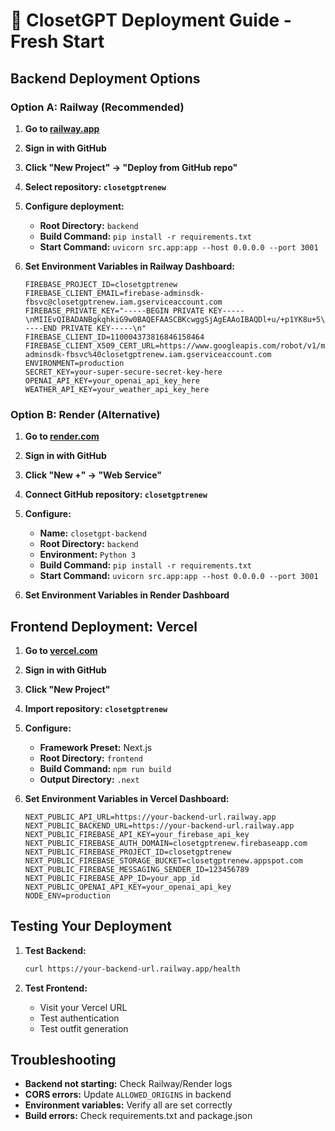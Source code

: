 # 🚀 ClosetGPT Deployment Guide - Fresh Start

## **Backend Deployment Options**

### **Option A: Railway (Recommended)**

1. **Go to [railway.app](https://railway.app)**
2. **Sign in with GitHub**
3. **Click "New Project" → "Deploy from GitHub repo"**
4. **Select repository: `closetgptrenew`**
5. **Configure deployment:**
   - **Root Directory:** `backend`
   - **Build Command:** `pip install -r requirements.txt`
   - **Start Command:** `uvicorn src.app:app --host 0.0.0.0 --port 3001`

6. **Set Environment Variables in Railway Dashboard:**
   ```
   FIREBASE_PROJECT_ID=closetgptrenew
   FIREBASE_CLIENT_EMAIL=firebase-adminsdk-fbsvc@closetgptrenew.iam.gserviceaccount.com
   FIREBASE_PRIVATE_KEY="-----BEGIN PRIVATE KEY-----\nMIIEvQIBADANBgkqhkiG9w0BAQEFAASCBKcwggSjAgEAAoIBAQDl+u/+p1YK8u+5\nkJ/Tlpp6yKcuEA/Y7XlS5tGw/I3GY40bKF41tsnLkjMrFSQ9QJ5vNniQ2rNeyYfj\nnOfV7UXH3v2qUm00oCHf0DhXbNk48DdR/2TpXyJ4RA0f4rX4QMMNTFnYmGj5246F\nHhyC8upDM8G5LY+//QTVGeg4F6zcVIHk5SeYdXaifyxBa4nGI4AAnZelCgz/q6+K\nzrKcy4/XqDe9uT+g57o91+soJG0wfs9oSy2C0+Ib+guFtwFSvDUwLaXH21pJXGoh\nwEp93VRusRx0mpSOdh7V+/s17AM94MPWFJ7oX2woH77xZuHCcg2lkA3+seZJ5ewh\nTKS+R2mrAgMBAAECggEAAeS/b4QgZaKubdBOoJPC3dpWr6U0nDKh8+UwOmbTiM8I\nOf43fsKGH59dvUl4ebcIfVEgTDQ6YEA3vQLTt3Bmr+I0I6zeEIR1z72LjGmHBSL+\nyzWkUELKQ92h+Ts8O4XWlUtycFTnUfdVN99eZYc4F1zCIZL9Qs8DtSveos3/GSlM\n9/kppelT6+g6o5LrxK/XftDHH99LuGxDx7Xz74Eo3S0uxnS67T1cWost86oZbyM5\ne77X8syvih+4FLROG7sn/1NNX5Y7geZYB68FOVsYqjZ04ApO4pYIvjYUKv19RJLm\nPMB6s5lIKyWRWaUrbzL3RCmLnTXloal8Hr1qgHpOwQKBgQD0lgQqz8nYPF7XuLnD\nyvmLcVMz12Jo//HV2cIno8+qAJSwxDhg7XBbejVvoLzVSb+eTyaNHkMhiDbjiYTm\nGAE+v4JAZXmX1tJnPUi+tPCHNbaVVpNqYmtKiLp8Ji76YykH4Id+G2SUmf3oE/F2\nMFntK8XA4k/y2wjoJgCjQxmAcQKBgQDwtm5bKMzoZIlkwgYnVFnhdevpqZbBKs+T\n3ia1jHwyiaC9OwTdAeUPfFATtCqJFO2UpZuRYWsEUhLzyYiitUqOyW9JciFJsNqy\narSZ1tDlRYptQzsaL8f4DUr+pjLzADZ+1DD4JyDoDTarBaISxebBb1jsuoDdD0JE\nNQRxTmOZ2wKBgQDZnGOGx6sZZdUob6Vv6zaNdz2EwVxAeX/sObuB00BfS/b/MwXK\nT1cJPLkwYT3BMsV3D4sIQWWO/wd++IqywabR8kfsDZzamHpI+oCvlILwebzCL+4m\n1/wHq5DoBn0Dr5gA9yb1719Uy5HZm2zZL/nCh5CBpZlmRLUu/yjQGVImMQKBgFVt\nuW665TYY8DYFMh/lLNz6d9Z+rJUzt2XYMs695BofhB+Ega5aDMxZJyZHC82I0uSt\nfa+z7kIjSrygqtBsHODeFpPvYGcB0Cv/+MacWZj0/DLY6HHbwVGEjjggDfb1/WE3\nt4VqhaA1iFBb+HBHMiU2ek3RxwgtcSw50LDRzEF/AoGAVDCN6kR+7ubmoKFhzulp\nqjg9Cs6W+oPlW4mgr7XxuyhkX/2tN7rJMI6ZQtE4QQ2XR3Zp9Ed7GB3Q8GMgD5RL\nmL/8b9mT15IrQe5BNVAMig+d9oHYwhLxfs/2JWHjrYDH/o8ixTmRow3feJ73WXqm\n6v5dkz9cjHjJVh+pjCKD2/E=\n-----END PRIVATE KEY-----\n"
   FIREBASE_CLIENT_ID=110004373816846158464
   FIREBASE_CLIENT_X509_CERT_URL=https://www.googleapis.com/robot/v1/metadata/x509/firebase-adminsdk-fbsvc%40closetgptrenew.iam.gserviceaccount.com
   ENVIRONMENT=production
   SECRET_KEY=your-super-secure-secret-key-here
   OPENAI_API_KEY=your_openai_api_key_here
   WEATHER_API_KEY=your_weather_api_key_here
   ```

### **Option B: Render (Alternative)**

1. **Go to [render.com](https://render.com)**
2. **Sign in with GitHub**
3. **Click "New +" → "Web Service"**
4. **Connect GitHub repository: `closetgptrenew`**
5. **Configure:**
   - **Name:** `closetgpt-backend`
   - **Root Directory:** `backend`
   - **Environment:** `Python 3`
   - **Build Command:** `pip install -r requirements.txt`
   - **Start Command:** `uvicorn src.app:app --host 0.0.0.0 --port 3001`

6. **Set Environment Variables in Render Dashboard**

## **Frontend Deployment: Vercel**

1. **Go to [vercel.com](https://vercel.com)**
2. **Sign in with GitHub**
3. **Click "New Project"**
4. **Import repository: `closetgptrenew`**
5. **Configure:**
   - **Framework Preset:** Next.js
   - **Root Directory:** `frontend`
   - **Build Command:** `npm run build`
   - **Output Directory:** `.next`

6. **Set Environment Variables in Vercel Dashboard:**
   ```
   NEXT_PUBLIC_API_URL=https://your-backend-url.railway.app
   NEXT_PUBLIC_BACKEND_URL=https://your-backend-url.railway.app
   NEXT_PUBLIC_FIREBASE_API_KEY=your_firebase_api_key
   NEXT_PUBLIC_FIREBASE_AUTH_DOMAIN=closetgptrenew.firebaseapp.com
   NEXT_PUBLIC_FIREBASE_PROJECT_ID=closetgptrenew
   NEXT_PUBLIC_FIREBASE_STORAGE_BUCKET=closetgptrenew.appspot.com
   NEXT_PUBLIC_FIREBASE_MESSAGING_SENDER_ID=123456789
   NEXT_PUBLIC_FIREBASE_APP_ID=your_app_id
   NEXT_PUBLIC_OPENAI_API_KEY=your_openai_api_key
   NODE_ENV=production
   ```

## **Testing Your Deployment**

1. **Test Backend:**
   ```bash
   curl https://your-backend-url.railway.app/health
   ```

2. **Test Frontend:**
   - Visit your Vercel URL
   - Test authentication
   - Test outfit generation

## **Troubleshooting**

- **Backend not starting:** Check Railway/Render logs
- **CORS errors:** Update `ALLOWED_ORIGINS` in backend
- **Environment variables:** Verify all are set correctly
- **Build errors:** Check requirements.txt and package.json 